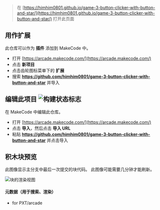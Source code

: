  


> 在 [https://himhim0801.github.io/game-3-button-clicker-with-button-and-star/](https://himhim0801.github.io/game-3-button-clicker-with-button-and-star/) 打开此页面

## 用作扩展

此仓库可以作为 **插件** 添加到 MakeCode 中。

* 打开 [https://arcade.makecode.com/](https://arcade.makecode.com/)
* 点击 **新项目**
* 点击齿轮图标菜单下的 **扩展**
* 搜索 **https://github.com/himhim0801/game-3-button-clicker-with-button-and-star** 并导入

## 编辑此项目 ![构建状态标志](https://github.com/himhim0801/game-3-button-clicker-with-button-and-star/workflows/MakeCode/badge.svg)

在 MakeCode 中编辑此仓库。

* 打开 [https://arcade.makecode.com/](https://arcade.makecode.com/)
* 点击 **导入**，然后点击 **导入 URL**
* 粘贴 **https://github.com/himhim0801/game-3-button-clicker-with-button-and-star** 并点击导入

## 积木块预览

此图像显示主分支中最后一次提交的块代码。
此图像可能需要几分钟才能刷新。

![块的渲染视图](https://github.com/himhim0801/game-3-button-clicker-with-button-and-star/raw/master/.github/makecode/blocks.png)

#### 元数据（用于搜索、渲染）

* for PXT/arcade
<script src="https://makecode.com/gh-pages-embed.js"></script><script>makeCodeRender("{{ site.makecode.home_url }}", "{{ site.github.owner_name }}/{{ site.github.repository_name }}");</script>
